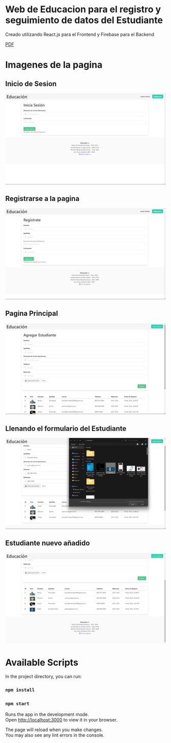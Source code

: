 # Web de Educacion para el registro y seguimiento de datos del Estudiante

Creado utilizando React.js para el Frontend y Firebase para el Backend

[PDF](Practica_FinalDCU.pdf)

# Imagenes de la pagina

## Inicio de Sesion

![Primera Captura de Pantalla](/src/img/Educacion1.png)

## Registrarse a la pagina

![Segunda Captura de Pantalla](/src/img/Educacion2.png)

## Pagina Principal

![Tercera Captura de Pantalla](/src/img/Educacion3.png)

## Llenando el formulario del Estudiante

![Cuarta Captura de Pantalla](/src/img/Educacion4.png)

## Estudiante nuevo añadido

![Quinta Captura de Pantalla](/src/img/Educacion5.png)

# Available Scripts

In the project directory, you can run:

### `npm install`

### `npm start`

Runs the app in the development mode.\
Open [http://localhost:3000](http://localhost:3000) to view it in your browser.

The page will reload when you make changes.\
You may also see any lint errors in the console.
